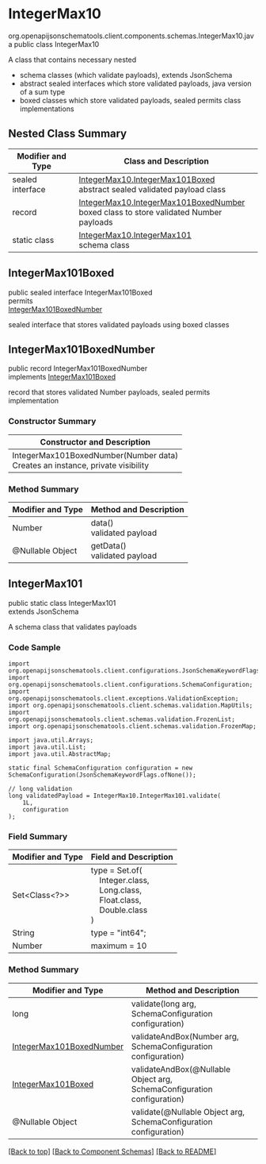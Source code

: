 # IntegerMax10
org.openapijsonschematools.client.components.schemas.IntegerMax10.java
public class IntegerMax10<br>

A class that contains necessary nested
- schema classes (which validate payloads), extends JsonSchema
- abstract sealed interfaces which store validated payloads, java version of a sum type
- boxed classes which store validated payloads, sealed permits class implementations

## Nested Class Summary
| Modifier and Type | Class and Description |
| ----------------- | ---------------------- |
| sealed interface | [IntegerMax10.IntegerMax101Boxed](#integermax101boxed)<br> abstract sealed validated payload class |
| record | [IntegerMax10.IntegerMax101BoxedNumber](#integermax101boxednumber)<br> boxed class to store validated Number payloads |
| static class | [IntegerMax10.IntegerMax101](#integermax101)<br> schema class |

## IntegerMax101Boxed
public sealed interface IntegerMax101Boxed<br>
permits<br>
[IntegerMax101BoxedNumber](#integermax101boxednumber)

sealed interface that stores validated payloads using boxed classes

## IntegerMax101BoxedNumber
public record IntegerMax101BoxedNumber<br>
implements [IntegerMax101Boxed](#integermax101boxed)

record that stores validated Number payloads, sealed permits implementation

### Constructor Summary
| Constructor and Description |
| --------------------------- |
| IntegerMax101BoxedNumber(Number data)<br>Creates an instance, private visibility |

### Method Summary
| Modifier and Type | Method and Description |
| ----------------- | ---------------------- |
| Number | data()<br>validated payload |
| @Nullable Object | getData()<br>validated payload |

## IntegerMax101
public static class IntegerMax101<br>
extends JsonSchema

A schema class that validates payloads

### Code Sample
```
import org.openapijsonschematools.client.configurations.JsonSchemaKeywordFlags;
import org.openapijsonschematools.client.configurations.SchemaConfiguration;
import org.openapijsonschematools.client.exceptions.ValidationException;
import org.openapijsonschematools.client.schemas.validation.MapUtils;
import org.openapijsonschematools.client.schemas.validation.FrozenList;
import org.openapijsonschematools.client.schemas.validation.FrozenMap;

import java.util.Arrays;
import java.util.List;
import java.util.AbstractMap;

static final SchemaConfiguration configuration = new SchemaConfiguration(JsonSchemaKeywordFlags.ofNone());

// long validation
long validatedPayload = IntegerMax10.IntegerMax101.validate(
    1L,
    configuration
);
```

### Field Summary
| Modifier and Type | Field and Description |
| ----------------- | ---------------------- |
| Set<Class<?>> | type = Set.of(<br/>&nbsp;&nbsp;&nbsp;&nbsp;Integer.class,<br/>&nbsp;&nbsp;&nbsp;&nbsp;Long.class,<br/>&nbsp;&nbsp;&nbsp;&nbsp;Float.class,<br/>&nbsp;&nbsp;&nbsp;&nbsp;Double.class<br/>)<br/> |
| String | type = "int64"; |
| Number | maximum = 10 |

### Method Summary
| Modifier and Type | Method and Description |
| ----------------- | ---------------------- |
| long | validate(long arg, SchemaConfiguration configuration) |
| [IntegerMax101BoxedNumber](#integermax101boxednumber) | validateAndBox(Number arg, SchemaConfiguration configuration) |
| [IntegerMax101Boxed](#integermax101boxed) | validateAndBox(@Nullable Object arg, SchemaConfiguration configuration) |
| @Nullable Object | validate(@Nullable Object arg, SchemaConfiguration configuration) |

[[Back to top]](#top) [[Back to Component Schemas]](../../../README.md#Component-Schemas) [[Back to README]](../../../README.md)
